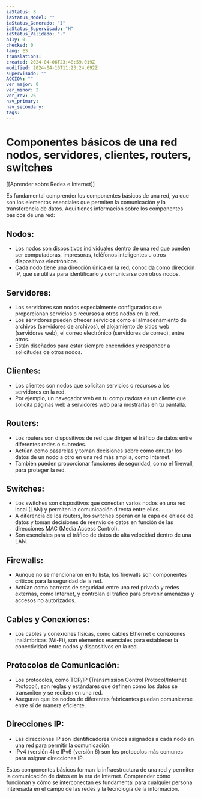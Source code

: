 ```yaml
---
iaStatus: 8
iaStatus_Model: ""
iaStatus_Generado: "I"
iaStatus_Supervisado: "H"
iaStatus_Validado: "-"
a11y: 0
checked: 0
lang: ES
translations: 
created: 2024-04-06T23:48:59.019Z
modified: 2024-04-16T11:23:24.692Z
supervisado: ""
ACCION: ""
ver_major: 0
ver_minor: 2
ver_rev: 26
nav_primary: 
nav_secondary: 
tags:
---
```

# Componentes básicos de una red nodos, servidores, clientes, routers, switches

[[Aprender sobre Redes e Internet]]

Es fundamental comprender los componentes básicos de una red, ya que son los elementos esenciales que permiten la comunicación y la transferencia de datos. Aquí tienes información sobre los componentes básicos de una red:

## Nodos:
    
- Los nodos son dispositivos individuales dentro de una red que pueden ser computadoras, impresoras, teléfonos inteligentes u otros dispositivos electrónicos.
- Cada nodo tiene una dirección única en la red, conocida como dirección IP, que se utiliza para identificarlo y comunicarse con otros nodos.
    
## Servidores:
    
- Los servidores son nodos especialmente configurados que proporcionan servicios o recursos a otros nodos en la red.
- Los servidores pueden ofrecer servicios como el almacenamiento de archivos (servidores de archivos), el alojamiento de sitios web (servidores web), el correo electrónico (servidores de correo), entre otros.
- Están diseñados para estar siempre encendidos y responder a solicitudes de otros nodos.

## Clientes:
    
- Los clientes son nodos que solicitan servicios o recursos a los servidores en la red.
- Por ejemplo, un navegador web en tu computadora es un cliente que solicita páginas web a servidores web para mostrarlas en tu pantalla.

## Routers:

- Los routers son dispositivos de red que dirigen el tráfico de datos entre diferentes redes o subredes.
- Actúan como pasarelas y toman decisiones sobre cómo enrutar los datos de un nodo a otro en una red más amplia, como Internet.
- También pueden proporcionar funciones de seguridad, como el firewall, para proteger la red.

## Switches:

- Los switches son dispositivos que conectan varios nodos en una red local (LAN) y permiten la comunicación directa entre ellos.
- A diferencia de los routers, los switches operan en la capa de enlace de datos y toman decisiones de reenvío de datos en función de las direcciones MAC (Media Access Control).
- Son esenciales para el tráfico de datos de alta velocidad dentro de una LAN.

## Firewalls:
    
- Aunque no se mencionaron en tu lista, los firewalls son componentes críticos para la seguridad de la red.
- Actúan como barreras de seguridad entre una red privada y redes externas, como Internet, y controlan el tráfico para prevenir amenazas y accesos no autorizados.
## Cables y Conexiones:

- Los cables y conexiones físicas, como cables Ethernet o conexiones inalámbricas (Wi-Fi), son elementos esenciales para establecer la conectividad entre nodos y dispositivos en la red.
## Protocolos de Comunicación:

- Los protocolos, como TCP/IP (Transmission Control Protocol/Internet Protocol), son reglas y estándares que definen cómo los datos se transmiten y se reciben en una red.
- Aseguran que los nodos de diferentes fabricantes puedan comunicarse entre sí de manera eficiente.
## Direcciones IP:
    
- Las direcciones IP son identificadores únicos asignados a cada nodo en una red para permitir la comunicación.
- IPv4 (versión 4) e IPv6 (versión 6) son los protocolos más comunes para asignar direcciones IP.

Estos componentes básicos forman la infraestructura de una red y permiten la comunicación de datos en la era de Internet. Comprender cómo funcionan y cómo se interconectan es fundamental para cualquier persona interesada en el campo de las redes y la tecnología de la información.